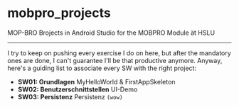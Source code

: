 # mobpro_projects
MOP-BRO Brojects in Android Studio for the MOBPRO Module ät HSLU

---

I try to keep on pushing every exercise I do on here, but after the mandatory ones are done, I can't guarantee I'll be that productive anymore. Anyway, here's a guiding list to associate every SW with the right project:

- **SW01: Grundlagen** MyHelloWorld & FirstAppSkeleton
- **SW02: Benutzerschnittstellen** UI-Demo
- **SW03: Persistenz** Persistenz `(wow)`
